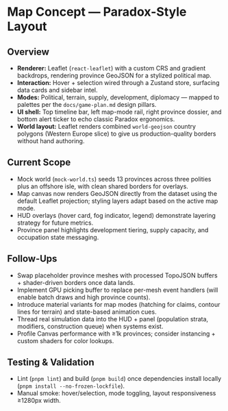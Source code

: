 # Map Concept — Paradox-Style Layout

## Overview
- **Renderer:** Leaflet (`react-leaflet`) with a custom CRS and gradient backdrops, rendering province GeoJSON for a stylized political map.
- **Interaction:** Hover + selection wired through a Zustand store, surfacing data cards and sidebar intel.
- **Modes:** Political, terrain, supply, development, diplomacy — mapped to palettes per the `docs/game-plan.md` design pillars.
- **UI shell:** Top timeline bar, left map-mode rail, right province dossier, and bottom alert ticker to echo classic Paradox ergonomics.
- **World layout:** Leaflet renders combined `world-geojson` country polygons (Western Europe slice) to give us production-quality borders without hand authoring.

## Current Scope
- Mock world (`mock-world.ts`) seeds 13 provinces across three polities plus an offshore isle, with clean shared borders for overlays.
- Map canvas now renders GeoJSON directly from the dataset using the default Leaflet projection; styling layers adapt based on the active map mode.
- HUD overlays (hover card, fog indicator, legend) demonstrate layering strategy for future metrics.
- Province panel highlights development tiering, supply capacity, and occupation state messaging.

## Follow-Ups
- Swap placeholder province meshes with processed TopoJSON buffers + shader-driven borders once data lands.
- Implement GPU picking buffer to replace per-mesh event handlers (will enable batch draws and high province counts).
- Introduce material variants for map modes (hatching for claims, contour lines for terrain) and state-based animation cues.
- Thread real simulation data into the HUD + panel (population strata, modifiers, construction queue) when systems exist.
- Profile Canvas performance with ≥1k provinces; consider instancing + custom shaders for color lookups.

## Testing & Validation
- Lint (`pnpm lint`) and build (`pnpm build`) once dependencies install locally (`pnpm install --no-frozen-lockfile`).
- Manual smoke: hover/selection, mode toggling, layout responsiveness ≥1280px width.
